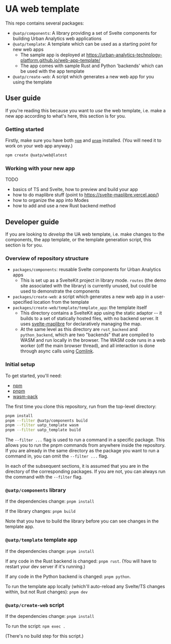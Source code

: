 # UA web template

This repo contains several packages:

- `@uatp/components`: A library providing a set of Svelte components for building Urban Analytics web applications
- `@uatp/template`: A template which can be used as a starting point for new web apps
  - The sample app is deployed at <https://urban-analytics-technology-platform.github.io/web-app-template/>
  - The app comes with sample Rust and Python 'backends' which can be used with the app template
- `@uatp/create-web`: A script which generates a new web app for you using the template


## User guide

If you're reading this because you want to _use_ the web template, i.e. make a new app according to what's here, this section is for you.

### Getting started

Firstly, make sure you have both [`npm`](https://docs.npmjs.com/downloading-and-installing-node-js-and-npm) and [`pnpm`](https://pnpm.io/installation) installed.
(You will need it to work on your web app anyway.)

```bash
npm create @uatp/web@latest
```

### Working with your new app

TODO

- basics of TS and Svelte, how to preview and build your app
- how to do maplibre stuff (point to <https://svelte-maplibre.vercel.app/>)
- how to organize the app into Modes
- how to add and use a new Rust backend method


## Developer guide

If you are looking to _develop_ the UA web template, i.e. make changes to the components, the app template, or the template generation script, this section is for you.

### Overview of repository structure

- `packages/components`: reusable Svelte components for Urban Analytics apps
  - This is set up as a SvelteKit project in library mode. `routes` (the demo site associated with the library) is currently unused, but could be used to demonstrate the components
- `packages/create-web`: a script which generates a new web app in a user-specified location from the template
- `packages/create-web/template/template_app`: the template itself
  - This directory contains a SvelteKit app using the static adaptor -- it builds to a set of statically hosted files, with no backend server. It uses [svelte-maplibre](https://github.com/dimfeld/svelte-maplibre/) for declaratively managing the map.
  - At the same level as this directory are `rust_backend` and `python_backend`, which are two "backends" that are compiled to WASM and run locally in the browser. The WASM code runs in a web worker (off the main browser thread), and all interaction is done through async calls using [Comlink](https://github.com/GoogleChromeLabs/comlink).

### Initial setup

To get started, you'll need:

- [npm](https://docs.npmjs.com/downloading-and-installing-node-js-and-npm)
- [pnpm](https://pnpm.io/installation)
- [wasm-pack](https://rustwasm.github.io/wasm-pack/installer/)

The first time you clone this repository, run from the top-level directory:

```bash
pnpm install
pnpm --filter @uatp/components build
pnpm --filter uatp_template wasm
pnpm --filter uatp_template build
```

The `--filter ...` flag is used to run a command in a specific package.
This allows you to run the pnpm commands from anywhere inside the repository.
If you are already in the same directory as the package you want to run a command in, you can omit the `--filter ...` flag.

In each of the subsequent sections, it is assumed that you are in the directory of the corresponding packages.
If you are not, you can always run the command with the `--filter` flag.

### `@uatp/components` library

If the dependencies change: `pnpm install`

If the library changes: `pnpm build`

Note that you have to build the library before you can see changes in the template app.

### `@uatp/template` template app

If the dependencies change: `pnpm install`

If any code in the Rust backend is changed: `pnpm rust`.
(You will have to restart your dev server if it's running.)

If any code in the Python backend is changed: `pnpm python`.

To run the template app locally (which'll auto-reload any Svelte/TS changes within, but not Rust changes): `pnpm dev`

### `@uatp/create-web` script

If the dependencies change: `pnpm install`

To run the script: `npm exec .`

(There's no build step for this script.)
